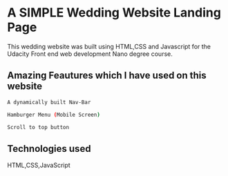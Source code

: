 # A SIMPLE Wedding Website Landing Page

This wedding website was built using HTML,CSS and Javascript for the Udacity Front end web development Nano degree course.

## Amazing Feautures which I have used on this website

```bash
A dynamically built Nav-Bar
```

```bash
Hamburger Menu (Mobile Screen)
```

```bash
Scroll to top button
```

## Technologies used

HTML,CSS,JavaScript

